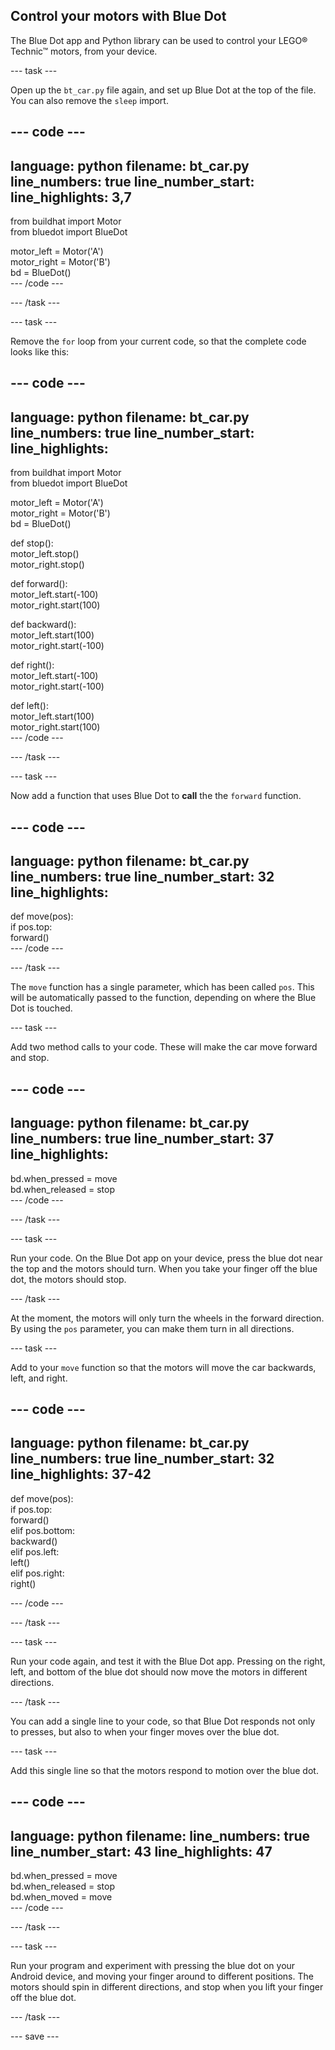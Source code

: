 ## Control your motors with Blue Dot

The Blue Dot app and Python library can be used to control your LEGO® Technic™ motors, from your device.

--- task ---

Open up the `bt_car.py` file again, and set up Blue Dot at the top of the file. You can also remove the `sleep` import.

--- code ---
---
language: python
filename: bt_car.py
line_numbers: true
line_number_start: 
line_highlights: 3,7
---
from buildhat import Motor    
from bluedot import BlueDot    

motor_left = Motor('A')     
motor_right = Motor('B')     
bd = BlueDot()     
--- /code ---

--- /task ---

--- task ---

Remove the `for` loop from your current code, so that the complete code looks like this:

--- code ---
---
language: python
filename: bt_car.py
line_numbers: true
line_number_start: 
line_highlights: 
---
from buildhat import Motor    
from bluedot import BlueDot     

motor_left = Motor('A')     
motor_right = Motor('B')     
bd = BlueDot()     


def stop():     
    motor_left.stop()     
    motor_right.stop()     


def forward():     
    motor_left.start(-100)     
    motor_right.start(100)     


def backward():     
    motor_left.start(100)     
    motor_right.start(-100)     


def right():     
    motor_left.start(-100)     
    motor_right.start(-100)     


def left():     
    motor_left.start(100)     
    motor_right.start(100)     
--- /code ---

--- /task ---

--- task ---

Now add a function that uses Blue Dot to **call** the the `forward` function.

--- code ---
---
language: python
filename: bt_car.py
line_numbers: true
line_number_start: 32
line_highlights: 
---


def move(pos):     
    if pos.top:     
        forward()     
--- /code ---

--- /task ---

The `move` function has a single parameter, which has been called `pos`. This will be automatically passed to the function, depending on where the Blue Dot is touched.

--- task ---

Add two method calls to your code. These will make the car move forward and stop.

--- code ---
---
language: python
filename: bt_car.py
line_numbers: true
line_number_start: 37
line_highlights: 
---


bd.when_pressed = move    
bd.when_released = stop    
--- /code ---

--- /task ---

--- task ---

Run your code. On the Blue Dot app on your device, press the blue dot near the top and the motors should turn. When you take your finger off the blue dot, the motors should stop.

--- /task ---

At the moment, the motors will only turn the wheels in the forward direction. By using the `pos` parameter, you can make them turn in all directions.

--- task ---

Add to your `move` function so that the motors will move the car backwards, left, and right.

--- code ---
---
language: python
filename: bt_car.py
line_numbers: true
line_number_start: 32
line_highlights: 37-42
---


def move(pos):    
    if pos.top:    
        forward()    
    elif pos.bottom:    
        backward()    
    elif pos.left:    
        left()     
    elif pos.right:    
        right()     


--- /code ---

--- /task ---

--- task ---

Run your code again, and test it with the Blue Dot app. Pressing on the right, left, and bottom of the blue dot should now move the motors in different directions.

--- /task ---

You can add a single line to your code, so that Blue Dot responds not only to presses, but also to when your finger moves over the blue dot.

--- task ---

Add this single line so that the motors respond to motion over the blue dot.

--- code ---
---
language: python
filename: 
line_numbers: true
line_number_start: 43
line_highlights: 47
---


bd.when_pressed = move    
bd.when_released = stop    
bd.when_moved = move     
--- /code ---

--- /task ---

--- task ---

Run your program and experiment with pressing the blue dot on your Android device, and moving your finger around to different positions. The motors should spin in different directions, and stop when you lift your finger off the blue dot.

--- /task ---

--- save ---
